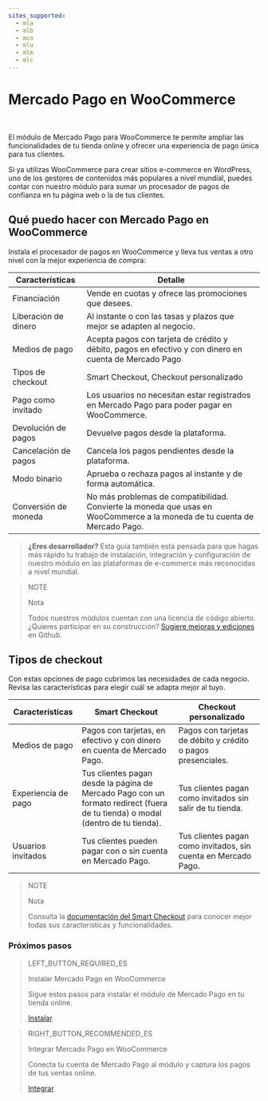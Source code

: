 ```yaml
---
sites_supported:
  - mla
  - mlb
  - mco
  - mlu
  - mlm
  - mlc
---
```


# Mercado Pago en WooCommerce
<br/>

El módulo de Mercado Pago para WooCommerce te permite ampliar las funcionalidades de tu tienda online y ofrecer una experiencia de pago única para tus clientes. 

Si ya utilizas WooCommerce para crear sitios e-commerce en WordPress, uno de los gestores de contenidos más populares a nivel mundial, puedes contar con nuestro módulo para sumar un procesador de pagos de confianza en tu página web o la de tus clientes.

## Qué puedo hacer con Mercado Pago en WooCommerce

Instala el procesador de pagos en WooCommerce y lleva tus ventas a otro nivel con la mejor experiencia de compra:

| Características               | Detalle                                                                  	                                               |
|-------------------------------|--------------------------------------------------------------------------------------------------------------------------|
| Financiación                 	| Vende en cuotas y ofrece las promociones que desees.                    	                                               |
| Liberación de dinero          | Al instante o con las tasas y plazos que mejor se adapten al negocio.    	                                               |
| Medios de pago                | Acepta pagos con tarjeta de crédito y débito, pagos en efectivo y con dinero en cuenta de Mercado Pago                   |
| Tipos de checkout             | Smart Checkout, Checkout personalizado                                                               	                   |
| Pago como invitado            | Los usuarios no necesitan estar registrados en Mercado Pago para poder pagar en WooCommerce.                             |
| Devolución de pagos 	        | Devuelve pagos desde la plataforma.                                                               	                     |
| Cancelación de pagos     	    | Cancela los pagos pendientes desde la plataforma.                            	                                           |
| Modo binario                  | Aprueba o rechaza pagos al instante y de forma automática.                                                               |
| Conversión de moneda          | No más problemas de compatibilidad. Convierte la moneda que usas en WooCommerce a la moneda de tu cuenta de Mercado Pago.|

>**¿Eres desarrollador?**
>Esta guía también está pensada para que hagas más rápido tu trabajo de instalación, integración y configuración de nuestro módulo en las plataformas de e-commerce más reconocidas a nivel mundial. 

<span></span>

> NOTE
>
> Nota
>
> Todos nuestros módulos cuentan con una licencia de código abierto. ¿Quieres participar en su construcción? [Sugiere mejoras y ediciones](https://github.com/mercadopago/cart-woocommerce) en Github.

## Tipos de checkout

Con estas opciones de pago cubrimos las necesidades de cada negocio. Revisa las características para elegir cuál se adapta mejor al tuyo.

| Características     | Smart Checkout                                                                                                                 | Checkout personalizado                                         |
|---------------------|--------------------------------------------------------------------------------------------------------------------------------|----------------------------------------------------------------|
| Medios de pago      | Pagos con tarjetas, en efectivo y con dinero en cuenta de Mercado Pago.                                                        | Pagos con tarjetas de débito y crédito o pagos presenciales.   |
| Experiencia de pago | Tus clientes pagan desde la página de Mercado Pago con un formato redirect (fuera de tu tienda) o modal (dentro de tu tienda). | Tus clientes pagan como invitados sin salir de tu tienda.      |
| Usuarios invitados  | Tus clientes pueden pagar con o sin cuenta en Mercado Pago.                                                                    | Tus clientes pagan como invitados, sin cuenta en Mercado Pago. |

> NOTE
>
> Nota
>
> Consulta la [documentación del Smart Checkout](https://www.mercadopago.com.ar/developers/es/guides/payments/web-payment-checkout/introduction/) para conocer mejor todas sus características y funcionalidades.

### Próximos pasos

> LEFT_BUTTON_REQUIRED_ES
>
> Instalar Mercado Pago en WooCommerce
>
> Sigue estos pasos para instalar el módulo de Mercado Pago en tu tienda online.
>
> 
> [Instalar](https://www.mercadopago.com.ar/developers/es/plugins_sdks/plugins/woocommerce/instalation/)

> RIGHT_BUTTON_RECOMMENDED_ES
>
> Integrar Mercado Pago en WooCommerce
>
> Conecta tu cuenta de Mercado Pago al módulo y captura los pagos de tus ventas online.
>
> [Integrar](https://www.mercadopago.com.ar/developers/es/plugins_sdks/plugins/woocommerce/integration/)